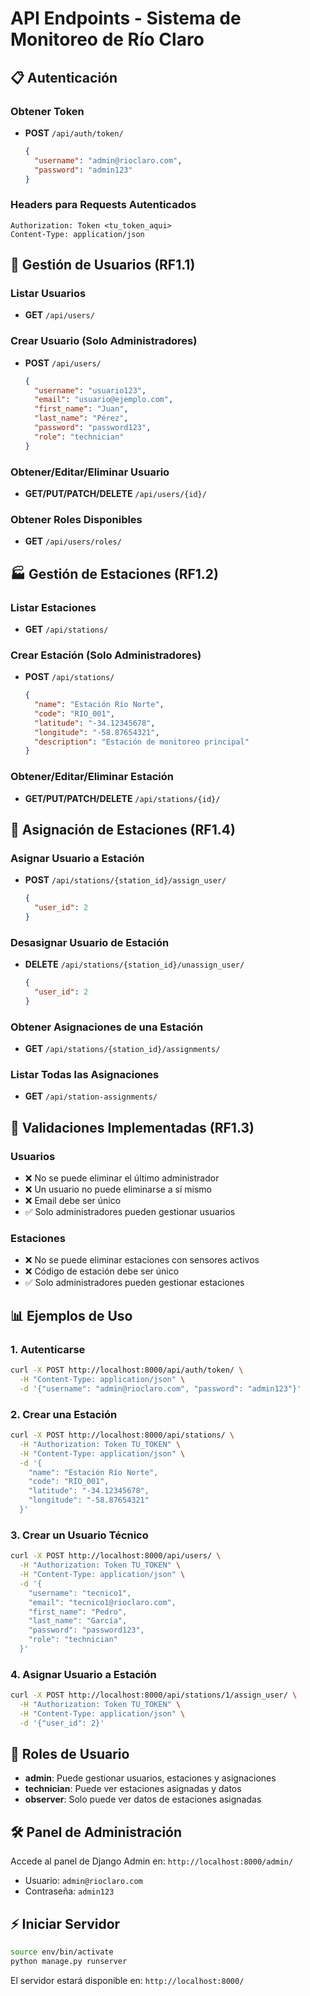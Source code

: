 # API Endpoints - Sistema de Monitoreo de Río Claro

## 📋 Autenticación

### Obtener Token
- **POST** `/api/auth/token/`
  ```json
  {
    "username": "admin@rioclaro.com",
    "password": "admin123"
  }
  ```

### Headers para Requests Autenticados
```
Authorization: Token <tu_token_aqui>
Content-Type: application/json
```

## 👥 Gestión de Usuarios (RF1.1)

### Listar Usuarios
- **GET** `/api/users/`

### Crear Usuario (Solo Administradores)
- **POST** `/api/users/`
  ```json
  {
    "username": "usuario123",
    "email": "usuario@ejemplo.com",
    "first_name": "Juan",
    "last_name": "Pérez",
    "password": "password123",
    "role": "technician"
  }
  ```

### Obtener/Editar/Eliminar Usuario
- **GET/PUT/PATCH/DELETE** `/api/users/{id}/`

### Obtener Roles Disponibles
- **GET** `/api/users/roles/`

## 🏭 Gestión de Estaciones (RF1.2)

### Listar Estaciones
- **GET** `/api/stations/`

### Crear Estación (Solo Administradores)
- **POST** `/api/stations/`
  ```json
  {
    "name": "Estación Río Norte",
    "code": "RIO_001",
    "latitude": "-34.12345678",
    "longitude": "-58.87654321",
    "description": "Estación de monitoreo principal"
  }
  ```

### Obtener/Editar/Eliminar Estación
- **GET/PUT/PATCH/DELETE** `/api/stations/{id}/`

## 🔗 Asignación de Estaciones (RF1.4)

### Asignar Usuario a Estación
- **POST** `/api/stations/{station_id}/assign_user/`
  ```json
  {
    "user_id": 2
  }
  ```

### Desasignar Usuario de Estación
- **DELETE** `/api/stations/{station_id}/unassign_user/`
  ```json
  {
    "user_id": 2
  }
  ```

### Obtener Asignaciones de una Estación
- **GET** `/api/stations/{station_id}/assignments/`

### Listar Todas las Asignaciones
- **GET** `/api/station-assignments/`

## 🚫 Validaciones Implementadas (RF1.3)

### Usuarios
- ❌ No se puede eliminar el último administrador
- ❌ Un usuario no puede eliminarse a sí mismo
- ❌ Email debe ser único
- ✅ Solo administradores pueden gestionar usuarios

### Estaciones
- ❌ No se puede eliminar estaciones con sensores activos
- ❌ Código de estación debe ser único
- ✅ Solo administradores pueden gestionar estaciones

## 📊 Ejemplos de Uso

### 1. Autenticarse
```bash
curl -X POST http://localhost:8000/api/auth/token/ \
  -H "Content-Type: application/json" \
  -d '{"username": "admin@rioclaro.com", "password": "admin123"}'
```

### 2. Crear una Estación
```bash
curl -X POST http://localhost:8000/api/stations/ \
  -H "Authorization: Token TU_TOKEN" \
  -H "Content-Type: application/json" \
  -d '{
    "name": "Estación Río Norte",
    "code": "RIO_001",
    "latitude": "-34.12345678",
    "longitude": "-58.87654321"
  }'
```

### 3. Crear un Usuario Técnico
```bash
curl -X POST http://localhost:8000/api/users/ \
  -H "Authorization: Token TU_TOKEN" \
  -H "Content-Type: application/json" \
  -d '{
    "username": "tecnico1",
    "email": "tecnico1@rioclaro.com",
    "first_name": "Pedro",
    "last_name": "García",
    "password": "password123",
    "role": "technician"
  }'
```

### 4. Asignar Usuario a Estación
```bash
curl -X POST http://localhost:8000/api/stations/1/assign_user/ \
  -H "Authorization: Token TU_TOKEN" \
  -H "Content-Type: application/json" \
  -d '{"user_id": 2}'
```

## 🔐 Roles de Usuario

- **admin**: Puede gestionar usuarios, estaciones y asignaciones
- **technician**: Puede ver estaciones asignadas y datos
- **observer**: Solo puede ver datos de estaciones asignadas

## 🛠️ Panel de Administración

Accede al panel de Django Admin en: `http://localhost:8000/admin/`
- Usuario: `admin@rioclaro.com`
- Contraseña: `admin123`

## ⚡ Iniciar Servidor

```bash
source env/bin/activate
python manage.py runserver
```

El servidor estará disponible en: `http://localhost:8000/`